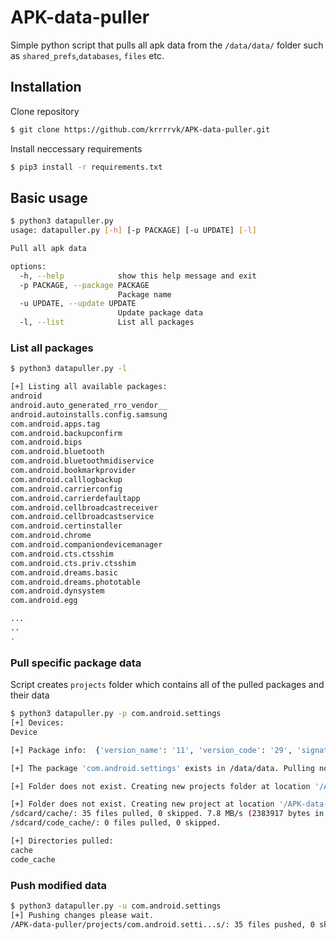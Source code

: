 # APK-data-puller

Simple python script that pulls all apk data from the `/data/data/` folder such as `shared_prefs`,`databases`, `files` etc.

## Installation 
Clone repository
```bash
$ git clone https://github.com/krrrrvk/APK-data-puller.git
```
Install neccessary requirements
```bash
$ pip3 install -r requirements.txt
```

## Basic usage

```bash
$ python3 datapuller.py
usage: datapuller.py [-h] [-p PACKAGE] [-u UPDATE] [-l]

Pull all apk data

options:
  -h, --help            show this help message and exit
  -p PACKAGE, --package PACKAGE
                        Package name
  -u UPDATE, --update UPDATE
                        Update package data
  -l, --list            List all packages
```

### List all packages

```bash
$ python3 datapuller.py -l

[+] Listing all available packages:
android
android.auto_generated_rro_vendor__
android.autoinstalls.config.samsung
com.android.apps.tag
com.android.backupconfirm
com.android.bips
com.android.bluetooth
com.android.bluetoothmidiservice
com.android.bookmarkprovider
com.android.calllogbackup
com.android.carrierconfig
com.android.carrierdefaultapp
com.android.cellbroadcastreceiver
com.android.cellbroadcastservice
com.android.certinstaller
com.android.chrome
com.android.companiondevicemanager
com.android.cts.ctsshim
com.android.cts.priv.ctsshim
com.android.dreams.basic
com.android.dreams.phototable
com.android.dynsystem
com.android.egg

...
..
.

```

### Pull specific package data 

Script creates `projects` folder which contains all of the pulled packages and their data

```bash
$ python3 datapuller.py -p com.android.settings
[+] Devices:
Device

[+] Package info:  {'version_name': '11', 'version_code': '29', 'signature': '3c0fc89 version:2, signatures:[b378e95c], past signatures:[]'}

[+] The package 'com.android.settings' exists in /data/data. Pulling now...

[+] Folder does not exist. Creating new projects folder at location '/APK-data-puller/projects'

[+] Folder does not exist. Creating new project at location '/APK-data-puller/projects/com.android.settings'
/sdcard/cache/: 35 files pulled, 0 skipped. 7.8 MB/s (2383917 bytes in 0.291s)
/sdcard/code_cache/: 0 files pulled, 0 skipped.

[+] Directories pulled:
cache
code_cache

```

### Push modified data
```bash
$ python3 datapuller.py -u com.android.settings
[+] Pushing changes please wait.
/APK-data-puller/projects/com.android.setti...s/: 35 files pushed, 0 skipped. 2.4 MB/s (2383917 bytes in 0.951s)
```


